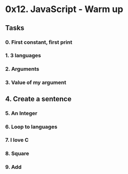 # 0x12. JavaScript - Warm up

## Tasks

### 0. First constant, first print

### 1. 3 languages

### 2. Arguments

### 3. Value of my argument

## 4. Create a sentence

### 5. An Integer

### 6. Loop to languages

### 7. I love C

### 8. Square

### 9. Add
